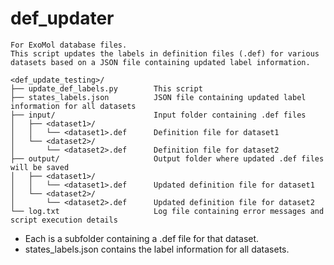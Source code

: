 # def_updater
```
For ExoMol database files. 
This script updates the labels in definition files (.def) for various datasets based on a JSON file containing updated label information.

<def_update_testing>/
├── update_def_labels.py        This script
├── states_labels.json          JSON file containing updated label information for all datasets
├── input/                      Input folder containing .def files
│   ├── <dataset1>/
│   │   └── <dataset1>.def      Definition file for dataset1
│   └── <dataset2>/
│       └── <dataset2>.def      Definition file for dataset2
├── output/                     Output folder where updated .def files will be saved
│   ├── <dataset1>/
│   │   └── <dataset1>.def      Updated definition file for dataset1
│   └── <dataset2>/
│       └── <dataset2>.def      Updated definition file for dataset2
└── log.txt                     Log file containing error messages and script execution details
```
- Each <datasetX> is a subfolder containing a .def file for that dataset.
- states_labels.json contains the label information for all datasets.
